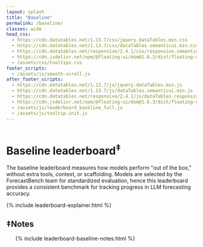 ```yaml
---
layout: splash
title: "Baseline"
permalink: /baseline/
classes: wide
head_css:
  - https://cdn.datatables.net/1.13.7/css/jquery.dataTables.min.css
  - https://cdn.datatables.net/1.13.7/css/dataTables.semanticui.min.css
  - https://cdn.datatables.net/responsive/2.4.1/css/responsive.semanticui.min.css
  - https://cdn.jsdelivr.net/npm/@floating-ui/dom@1.6.3/dist/floating-ui.dom.min.css
  - /assets/css/tooltips.css
footer_scripts:
  - /assets/js/smooth-scroll.js
after_footer_scripts:
  - https://cdn.datatables.net/1.13.7/js/jquery.dataTables.min.js
  - https://cdn.datatables.net/1.13.7/js/dataTables.semanticui.min.js
  - https://cdn.datatables.net/responsive/2.4.1/js/dataTables.responsive.min.js
  - https://cdn.jsdelivr.net/npm/@floating-ui/dom@1.6.3/dist/floating-ui.dom.min.js
  - /assets/js/leaderboard_baseline_full.js
  - /assets/js/tooltip-init.js
---
```


<div style="display:flex;">
  <div style="flex:3;">
     <div class="leaderboard-wrapper">
         <h1 class="leaderboard-title">Baseline leaderboard<sup><a href="#notes" style="text-decoration:none;">‡</a></sup></h1>
         <p>The baseline leaderboard measures how models perform "out of the box," without extra tools, context, or scaffolding. Models are selected by the ForecastBench team for standardized evaluation, hence this leaderboard provides a consistent benchmark for tracking progress in LLM forecasting accuracy.</p>
         {% include leaderboard-explainer.html %}
         <div id="leaderboard-table-full"></div>
     </div>
  </div>
</div>


<section id="notes" class="site-feature-card-row-1">
  <h1 class="site-feature-row__title">‡Notes</h1>
  <div class="site-feature-row__content-small">
    <ul>
    {% include leaderboard-baseline-notes.html %}
    </ul>
  </div>
</section>
